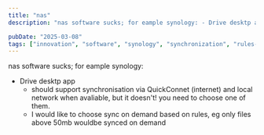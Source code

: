 ```yaml
---
title: "nas"
description: "nas software sucks; for eample synology: - Drive desktp app   - should support synchronisation via QuickConnet (internet) and local network when avaliable, but ..."

pubDate: "2025-03-08"
tags: ["innovation", "software", "synology", "synchronization", "rules-based-sync"]
---
```


nas software sucks; for eample synology:
- Drive desktp app
  - should support synchronisation via QuickConnet (internet) and local network when avaliable, but it doesn't! you need to choose one of them. 
  - I would like to choose sync on demand based on rules, eg only files above 50mb wouldbe synced on demand
